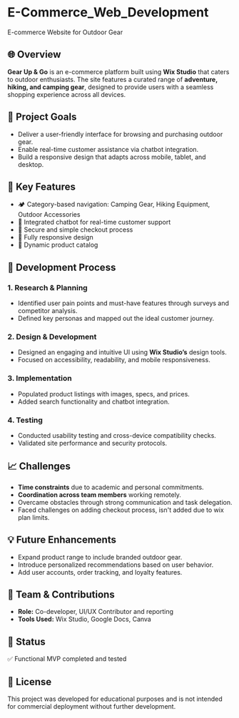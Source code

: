 # E-Commerce_Web_Development
E-commerce Website for Outdoor Gear

## 🌐 Overview
**Gear Up & Go** is an e-commerce platform built using **Wix Studio** that caters to outdoor enthusiasts. The site features a curated range of **adventure, hiking, and camping gear**, designed to provide users with a seamless shopping experience across all devices.



## 🎯 Project Goals
- Deliver a user-friendly interface for browsing and purchasing outdoor gear.
- Enable real-time customer assistance via chatbot integration.
- Build a responsive design that adapts across mobile, tablet, and desktop.


## 🚀 Key Features
- 🏕️ Category-based navigation: Camping Gear, Hiking Equipment, Outdoor Accessories
- 💬 Integrated chatbot for real-time customer support
- 🔐 Secure and simple checkout process
- 📱 Fully responsive design
- 🛒 Dynamic product catalog


## 🔧 Development Process

### 1. Research & Planning
- Identified user pain points and must-have features through surveys and competitor analysis.
- Defined key personas and mapped out the ideal customer journey.

### 2. Design & Development
- Designed an engaging and intuitive UI using **Wix Studio’s** design tools.
- Focused on accessibility, readability, and mobile responsiveness.

### 3. Implementation
- Populated product listings with images, specs, and prices.
- Added search functionality and chatbot integration.

### 4. Testing
- Conducted usability testing and cross-device compatibility checks.
- Validated site performance and security protocols.


## 📈 Challenges
- **Time constraints** due to academic and personal commitments.
- **Coordination across team members** working remotely.
- Overcame obstacles through strong communication and task delegation.
- Faced challenges on adding checkout process, isn't added due to wix plan limits.


## 💡 Future Enhancements
- Expand product range to include branded outdoor gear.
- Introduce personalized recommendations based on user behavior.
- Add user accounts, order tracking, and loyalty features.


## 👥 Team & Contributions
- **Role:** Co-developer, UI/UX Contributor and reporting  
- **Tools Used:** Wix Studio, Google Docs, Canva



## 📌 Status
✅ Functional MVP completed and tested  



## 📝 License
This project was developed for educational purposes and is not intended for commercial deployment without further development.

